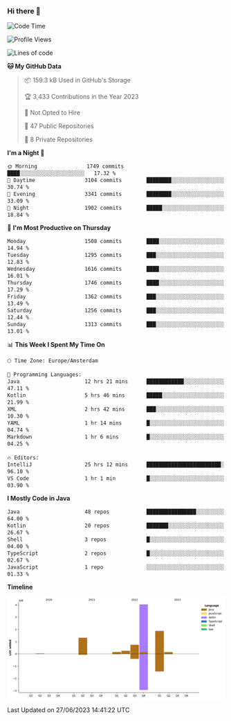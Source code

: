 ### Hi there 👋


<!--START_SECTION:waka-->
![Code Time](http://img.shields.io/badge/Code%20Time-3%2C282%20hrs%204%20mins-blue)

![Profile Views](http://img.shields.io/badge/Profile%20Views-109-blue)

![Lines of code](https://img.shields.io/badge/From%20Hello%20World%20I%27ve%20Written-8.6%20million%20lines%20of%20code-blue)

**🐱 My GitHub Data** 

> 📦 159.3 kB Used in GitHub's Storage 
 > 
> 🏆 3,433 Contributions in the Year 2023
 > 
> 🚫 Not Opted to Hire
 > 
> 📜 47 Public Repositories 
 > 
> 🔑 8 Private Repositories 
 > 
**I'm a Night 🦉** 

```text
🌞 Morning                1749 commits        ████░░░░░░░░░░░░░░░░░░░░░   17.32 % 
🌆 Daytime                3104 commits        ████████░░░░░░░░░░░░░░░░░   30.74 % 
🌃 Evening                3341 commits        ████████░░░░░░░░░░░░░░░░░   33.09 % 
🌙 Night                  1902 commits        █████░░░░░░░░░░░░░░░░░░░░   18.84 % 
```
📅 **I'm Most Productive on Thursday** 

```text
Monday                   1508 commits        ████░░░░░░░░░░░░░░░░░░░░░   14.94 % 
Tuesday                  1295 commits        ███░░░░░░░░░░░░░░░░░░░░░░   12.83 % 
Wednesday                1616 commits        ████░░░░░░░░░░░░░░░░░░░░░   16.01 % 
Thursday                 1746 commits        ████░░░░░░░░░░░░░░░░░░░░░   17.29 % 
Friday                   1362 commits        ███░░░░░░░░░░░░░░░░░░░░░░   13.49 % 
Saturday                 1256 commits        ███░░░░░░░░░░░░░░░░░░░░░░   12.44 % 
Sunday                   1313 commits        ███░░░░░░░░░░░░░░░░░░░░░░   13.01 % 
```


📊 **This Week I Spent My Time On** 

```text
🕑︎ Time Zone: Europe/Amsterdam

💬 Programming Languages: 
Java                     12 hrs 21 mins      ████████████░░░░░░░░░░░░░   47.11 % 
Kotlin                   5 hrs 46 mins       █████░░░░░░░░░░░░░░░░░░░░   21.99 % 
XML                      2 hrs 42 mins       ███░░░░░░░░░░░░░░░░░░░░░░   10.30 % 
YAML                     1 hr 14 mins        █░░░░░░░░░░░░░░░░░░░░░░░░   04.74 % 
Markdown                 1 hr 6 mins         █░░░░░░░░░░░░░░░░░░░░░░░░   04.25 % 

🔥 Editors: 
IntelliJ                 25 hrs 12 mins      ████████████████████████░   96.10 % 
VS Code                  1 hr 1 min          █░░░░░░░░░░░░░░░░░░░░░░░░   03.90 % 
```

**I Mostly Code in Java** 

```text
Java                     48 repos            ████████████████░░░░░░░░░   64.00 % 
Kotlin                   20 repos            ███████░░░░░░░░░░░░░░░░░░   26.67 % 
Shell                    3 repos             █░░░░░░░░░░░░░░░░░░░░░░░░   04.00 % 
TypeScript               2 repos             █░░░░░░░░░░░░░░░░░░░░░░░░   02.67 % 
JavaScript               1 repo              ░░░░░░░░░░░░░░░░░░░░░░░░░   01.33 % 
```



**Timeline**

![Lines of Code chart](https://raw.githubusercontent.com/powercasgamer/powercasgamer/master/assets/bar_graph.png)


 Last Updated on 27/06/2023 14:41:22 UTC
<!--END_SECTION:waka-->
